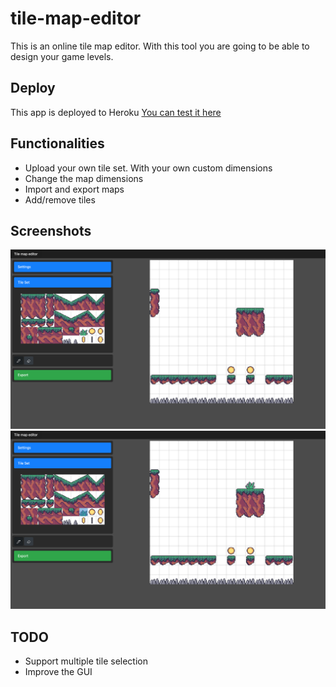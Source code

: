 # tile-map-editor
This is an online tile map editor. With this tool you are going to be able to design your game levels.

## Deploy
This app is deployed to Heroku
[You can test it here](https://tile-map-editor.herokuapp.com/index.html)

## Functionalities

* Upload your own tile set. With your own custom dimensions
* Change the map dimensions
* Import and export maps
* Add/remove tiles

## Screenshots
![alt text](https://github.com/LautaroNavarro/tile-map-editor/blob/main/screenshots/screen_shot_1.png?raw=true)
![alt text](https://github.com/LautaroNavarro/tile-map-editor/blob/main/screenshots/screen_shot_2.png?raw=true)

## TODO
* Support multiple tile selection
* Improve the GUI
